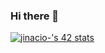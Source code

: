 ### Hi there 👋

<!--
**joseisp/joseisp** is a ✨ _special_ ✨ repository because its `README.md` (this file) appears on your GitHub profile.

Here are some ideas to get you started:

- 🔭 I’m currently working on ...
- 🌱 I’m currently learning ...
- 👯 I’m looking to collaborate on ...
- 🤔 I’m looking for help with ...
- 💬 Ask me about ...
- 📫 How to reach me: ...
- 😄 Pronouns: ...
- ⚡ Fun fact: ...
-->

[![jinacio-'s 42 stats](https://badge42.vercel.app/api/v2/cl3tasbxd004009ldd8ggysqi/stats?cursusId=21&coalitionId=undefined)](https://github.com/JaeSeoKim/badge42)
